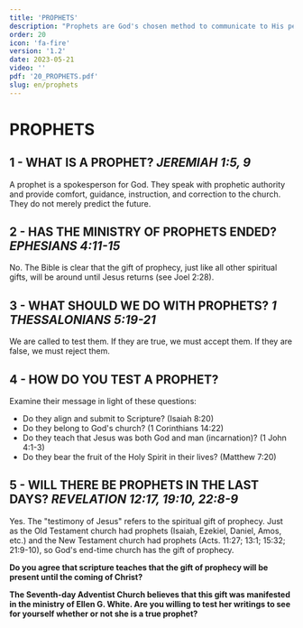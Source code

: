 ```yaml
---
title: 'PROPHETS'
description: "Prophets are God's chosen method to communicate to His people. "
order: 20
icon: 'fa-fire'
version: '1.2'
date: 2023-05-21
video: ''
pdf: '20_PROPHETS.pdf'
slug: en/prophets
---
```


# PROPHETS


## 1 - WHAT IS A PROPHET? *JEREMIAH 1:5, 9*

A prophet is a spokesperson for God. They speak with prophetic authority and provide comfort, guidance, instruction, and correction to the church. They do not merely predict the future.

## 2 - HAS THE MINISTRY OF PROPHETS ENDED? *EPHESIANS 4:11-15*

No. The Bible is clear that the gift of prophecy, just like all other spiritual gifts, will be around until Jesus returns (see Joel 2:28).

## 3 - WHAT SHOULD WE DO WITH PROPHETS? *1 THESSALONIANS 5:19-21*

We are called to test them. If they are true, we must accept them. If they are false, we must reject them. 

## 4 - HOW DO YOU TEST A PROPHET?

Examine their message in light of these questions:
- Do they align and submit to Scripture? (Isaiah 8:20)
- Do they belong to God's church? (1 Corinthians 14:22)
- Do they teach that Jesus was both God and man (incarnation)? (1 John 4:1-3)
- Do they bear the fruit of the Holy Spirit in their lives? (Matthew 7:20)

## 5 - WILL THERE BE PROPHETS IN THE LAST DAYS? *REVELATION 12:17, 19:10, 22:8-9*

Yes. The "testimony of Jesus" refers to the spiritual gift of prophecy. Just as the Old Testament church had prophets (Isaiah, Ezekiel, Daniel, Amos, etc.) and the New Testament church had prophets (Acts. 11:27; 13:1; 15:32; 21:9-10), so God's end-time church has the gift of prophecy. 

**Do you agree that scripture teaches that the gift of prophecy will be
present until the coming of Christ?**

**The Seventh-day Adventist Church believes that this gift was manifested in the ministry of Ellen G. White. Are you willing to test her writings to see for yourself whether or not she is a true prophet?**